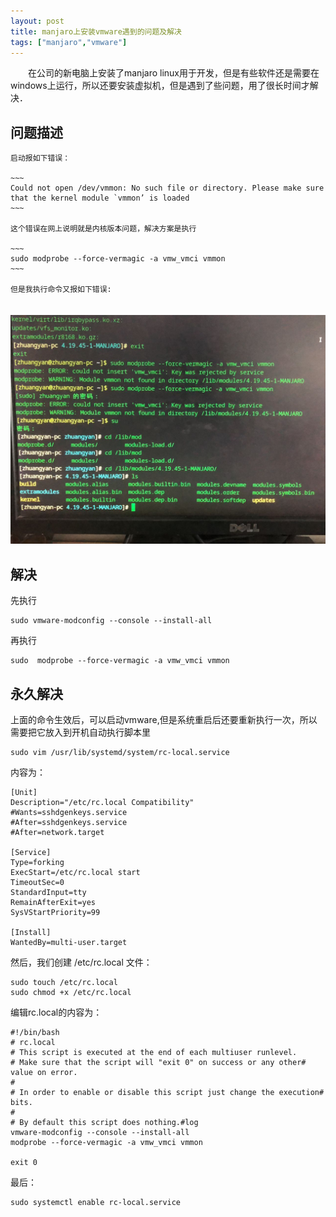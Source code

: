 ```yaml
---
layout: post
title: manjaro上安装vmware遇到的问题及解决
tags: ["manjaro","vmware"]
---
```


　　在公司的新电脑上安装了manjaro linux用于开发，但是有些软件还是需要在windows上运行，所以还要安装虚拟机，但是遇到了些问题，用了很长时间才解决．

## 问题描述

    启动报如下错误：

    ~~~
    Could not open /dev/vmmon: No such file or directory. Please make sure that the kernel module `vmmon’ is loaded
    ~~~

    这个错误在网上说明就是内核版本问题，解决方案是执行

    ~~~
    sudo modprobe --force-vermagic -a vmw_vmci vmmon
    ~~~

    但是我执行命令又报如下错误:

　　　<img src="/static/img/2019/vmware01.jpg" width = "800px" title="错误"/>

## 解决

先执行

~~~
sudo vmware-modconfig --console --install-all
~~~

再执行
~~~
sudo  modprobe --force-vermagic -a vmw_vmci vmmon
~~~

## 永久解决

上面的命令生效后，可以启动vmware,但是系统重启后还要重新执行一次，所以需要把它放入到开机自动执行脚本里
~~~
sudo vim /usr/lib/systemd/system/rc-local.service
~~~

内容为：
~~~
[Unit]
Description="/etc/rc.local Compatibility" 
#Wants=sshdgenkeys.service
#After=sshdgenkeys.service
#After=network.target

[Service]
Type=forking
ExecStart=/etc/rc.local start
TimeoutSec=0
StandardInput=tty
RemainAfterExit=yes
SysVStartPriority=99

[Install]
WantedBy=multi-user.target
~~~

然后，我们创建 /etc/rc.local 文件：
~~~
sudo touch /etc/rc.local
sudo chmod +x /etc/rc.local
~~~

编辑rc.local的内容为：
~~~
#!/bin/bash
# rc.local
# This script is executed at the end of each multiuser runlevel.
# Make sure that the script will "exit 0" on success or any other# value on error.
#
# In order to enable or disable this script just change the execution# bits.
#
# By default this script does nothing.#log
vmware-modconfig --console --install-all
modprobe --force-vermagic -a vmw_vmci vmmon

exit 0
~~~

最后：
~~~
sudo systemctl enable rc-local.service
~~~

